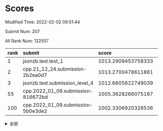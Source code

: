 # Scores

Modified Time: 2022-02-02 06:51:44

Submit Num: 207

All Rank Num: 122557

| rank |               submit               |       score        |       sigma        | pk_num |
| :--- | :--------------------------------- | :----------------- | :----------------- | :----- |
| 1    | jsonzb.test.test_1                 | 1013.2909453758333 | 0.8246812608783414 | 2370   |
| 2    | cpp.21_12_24.submission-2b2ea0d7   | 1013.2700478611861 | 0.8010179157849964 | 2361   |
| 3    | jsonzb.test.submission_level_4     | 1012.6605622749039 | 0.8079262239335608 | 2365   |
| 55   | cpp.2022_01_09.submission-816672bd | 1005.3628266075197 | 0.7305168053879469 | 2371   |
| 100  | cpp.2022_01_09.submission-5b0e3de2 | 1002.3306920328536 | 0.7106451140468936 | 2367   |


<details>
<summary>全部</summary>

| rank |                 submit                 |       score        |       sigma        | pk_num |
| :--- | :------------------------------------- | :----------------- | :----------------- | :----- |
| 1    | jsonzb.test.test_1                     | 1013.2909453758333 | 0.8246812608783414 | 2370   |
| 2    | cpp.21_12_24.submission-2b2ea0d7       | 1013.2700478611861 | 0.8010179157849964 | 2361   |
| 3    | jsonzb.test.submission_level_4         | 1012.6605622749039 | 0.8079262239335608 | 2365   |
| 4    | gobigger.level_3.submission_level_3_44 | 1011.5771581058673 | 0.7787625464327314 | 2372   |
| 5    | gobigger.level_3.submission_level_3_37 | 1011.4272474377498 | 0.7842795469654231 | 2369   |
| 6    | gobigger.level_3.submission_level_3_34 | 1011.1918567020593 | 0.7774664639021295 | 2371   |
| 7    | gobigger.level_3.submission_level_3_40 | 1011.134490956854  | 0.7756492779664627 | 2372   |
| 8    | gobigger.level_3.submission_level_3_36 | 1011.0277555528971 | 0.7719128705927628 | 2364   |
| 9    | gobigger.level_3.submission_level_3_17 | 1010.9576975275261 | 0.7599418939845861 | 2371   |
| 10   | gobigger.level_3.submission_level_3_16 | 1010.9254940651916 | 0.7557811179793353 | 2367   |
| 11   | gobigger.level_3.submission_level_3_13 | 1010.846352321928  | 0.759368900026703  | 2364   |
| 12   | gobigger.level_3.submission_level_3_23 | 1010.7726665100507 | 0.7715474447293115 | 2367   |
| 13   | gobigger.level_3.submission_level_3_5  | 1010.7480715390868 | 0.7710275272213586 | 2366   |
| 14   | gobigger.level_3.submission_level_3_35 | 1010.4882108320973 | 0.7543905086361292 | 2368   |
| 15   | gobigger.level_3.submission_level_3_15 | 1010.4753076789123 | 0.771563934988477  | 2368   |
| 16   | gobigger.level_3.submission_level_3_43 | 1010.4612308712578 | 0.7703914318642693 | 2369   |
| 17   | gobigger.level_3.submission_level_3_24 | 1010.4233690519034 | 0.7611475110065264 | 2367   |
| 18   | gobigger.level_3.submission_level_3_18 | 1010.2296982573464 | 0.7655629673535199 | 2371   |
| 19   | gobigger.level_3.submission_level_3_31 | 1010.2188996178147 | 0.7510078277803218 | 2364   |
| 20   | gobigger.level_3.submission_level_3_26 | 1010.2108902062273 | 0.745987243051713  | 2370   |
| 21   | gobigger.level_3.submission_level_3_32 | 1010.1937874335398 | 0.7691956662154309 | 2368   |
| 22   | gobigger.level_3.submission_level_3_30 | 1010.1208174111667 | 0.7443843139155313 | 2372   |
| 23   | gobigger.level_3.submission_level_3_27 | 1010.083353387504  | 0.7442100118391105 | 2371   |
| 24   | gobigger.level_3.submission_level_3_11 | 1010.052152448568  | 0.7589722680902456 | 2378   |
| 25   | gobigger.level_3.submission_level_3_0  | 1010.0400419283179 | 0.7487664517696362 | 2370   |
| 26   | gobigger.level_3.submission_level_3_25 | 1009.9305041277006 | 0.7684456508859605 | 2369   |
| 27   | gobigger.level_3.submission_level_3_9  | 1009.8804678587356 | 0.7775007970974473 | 2371   |
| 28   | gobigger.level_3.submission_level_3_49 | 1009.8782294172596 | 0.7588101840951145 | 2370   |
| 29   | gobigger.level_3.submission_level_3_41 | 1009.8425393913645 | 0.7528483119491935 | 2372   |
| 30   | gobigger.level_3.submission_level_3_12 | 1009.836305828884  | 0.7373669218696347 | 2367   |
| 31   | gobigger.level_3.submission_level_3_14 | 1009.8362736663378 | 0.7679038928849826 | 2368   |
| 32   | gobigger.level_3.submission_level_3_3  | 1009.8357693307412 | 0.7556172057474043 | 2374   |
| 33   | gobigger.level_3.submission_level_3_42 | 1009.8228321377853 | 0.7704410215665674 | 2369   |
| 34   | gobigger.level_3.submission_level_3_39 | 1009.6097250296405 | 0.7438494007086468 | 2370   |
| 35   | gobigger.level_3.submission_level_3_22 | 1009.5461317656633 | 0.7430608772947673 | 2367   |
| 36   | gobigger.level_3.submission_level_3_21 | 1009.4878111674786 | 0.7455008756591255 | 2368   |
| 37   | gobigger.level_3.submission_level_3_10 | 1009.4637839233192 | 0.7384574167984014 | 2368   |
| 38   | gobigger.level_3.submission_level_3_46 | 1009.3947010446046 | 0.7727521046635268 | 2371   |
| 39   | gobigger.level_3.submission_level_3_28 | 1009.34593999616   | 0.7465457588665612 | 2366   |
| 40   | gobigger.level_3.submission_level_3_2  | 1009.3065105184227 | 0.743711055354057  | 2365   |
| 41   | gobigger.level_3.submission_level_3_45 | 1009.2865668250881 | 0.7597996969577953 | 2375   |
| 42   | gobigger.level_3.submission_level_3_47 | 1009.2817920342093 | 0.7429724903125029 | 2372   |
| 43   | gobigger.level_3.submission_level_3_7  | 1009.2805778620824 | 0.7473353529685058 | 2366   |
| 44   | gobigger.level_3.submission_level_3_1  | 1008.9836482033419 | 0.75712429887309   | 2368   |
| 45   | gobigger.level_3.submission_level_3_48 | 1008.9826078781448 | 0.7548787818363993 | 2366   |
| 46   | gobigger.level_3.submission_level_3_8  | 1008.9679901605008 | 0.7499562383268372 | 2373   |
| 47   | gobigger.level_3.submission_level_3_4  | 1008.9269199882037 | 0.730837922700259  | 2375   |
| 48   | gobigger.level_3.submission_level_3_19 | 1008.901064633441  | 0.7621487367410239 | 2365   |
| 49   | gobigger.level_3.submission_level_3_38 | 1008.6874764301992 | 0.729769711694879  | 2372   |
| 50   | gobigger.level_3.submission_level_3_33 | 1008.5874989561885 | 0.7425352989406556 | 2367   |
| 51   | gobigger.level_3.submission_level_3_29 | 1008.5707117129435 | 0.7239392813369359 | 2365   |
| 52   | gobigger.level_3.submission_level_3_20 | 1008.5385045867217 | 0.7408961012119313 | 2369   |
| 53   | gobigger.level_3.submission_level_3_6  | 1007.9042580217227 | 0.7237128720912458 | 2368   |
| 54   | gobigger.level_1.submission_level_1_36 | 1005.6624658650958 | 0.7113253587583818 | 2372   |
| 55   | cpp.2022_01_09.submission-816672bd     | 1005.3628266075197 | 0.7305168053879469 | 2371   |
| 56   | gobigger.level_1.submission_level_1_27 | 1004.8853588432308 | 0.7294722918139681 | 2373   |
| 57   | gobigger.level_1.submission_level_1_21 | 1004.7484540996298 | 0.7199993266688053 | 2364   |
| 58   | gobigger.level_1.submission_level_1_12 | 1004.4279605570277 | 0.7241591186301409 | 2370   |
| 59   | gobigger.level_1.submission_level_1_39 | 1004.2600283450901 | 0.7154197168242428 | 2371   |
| 60   | gobigger.level_1.submission_level_1_16 | 1003.9244015043898 | 0.710374380447343  | 2367   |
| 61   | gobigger.level_1.submission_level_1_31 | 1003.8894491122247 | 0.7227478970603849 | 2367   |
| 62   | gobigger.level_1.submission_level_1_2  | 1003.8820447777908 | 0.7226074029562742 | 2370   |
| 63   | gobigger.level_1.submission_level_1_1  | 1003.8626299208493 | 0.7134326032397418 | 2365   |
| 64   | gobigger.level_1.submission_level_1_34 | 1003.8053813365048 | 0.7126605758971073 | 2366   |
| 65   | gobigger.level_1.submission_level_1_10 | 1003.7884567275676 | 0.7098904020780291 | 2366   |
| 66   | gobigger.level_1.submission_level_1_25 | 1003.6879670211786 | 0.7314529674436988 | 2375   |
| 67   | gobigger.level_1.submission_level_1_3  | 1003.660100459526  | 0.7239030673138185 | 2370   |
| 68   | gobigger.level_1.submission_level_1_9  | 1003.5770324633382 | 0.7111947566263422 | 2372   |
| 69   | gobigger.level_1.submission_level_1_42 | 1003.5620532484112 | 0.7143649538807371 | 2371   |
| 70   | gobigger.level_1.submission_level_1_24 | 1003.5369236788462 | 0.7251200802311875 | 2370   |
| 71   | gobigger.level_1.submission_level_1_43 | 1003.4663259153059 | 0.6964921816791894 | 2373   |
| 72   | gobigger.level_1.submission_level_1_19 | 1003.4095996419103 | 0.7094301770019513 | 2369   |
| 73   | gobigger.level_1.submission_level_1_38 | 1003.3731661440232 | 0.7136539020253138 | 2365   |
| 74   | gobigger.level_1.submission_level_1_29 | 1003.3153827790169 | 0.7102404936835982 | 2365   |
| 75   | gobigger.level_1.submission_level_1_35 | 1003.2792609047806 | 0.7149198596572895 | 2364   |
| 76   | gobigger.level_1.submission_level_1_22 | 1003.2765863577703 | 0.713441434887621  | 2375   |
| 77   | gobigger.level_1.submission_level_1_32 | 1003.2765043060035 | 0.7350822621199423 | 2366   |
| 78   | gobigger.level_1.submission_level_1_18 | 1003.2740688262755 | 0.7238760803647063 | 2372   |
| 79   | gobigger.level_1.submission_level_1_13 | 1003.2683135583798 | 0.7236709100252108 | 2368   |
| 80   | gobigger.level_1.submission_level_1_5  | 1003.2307615087799 | 0.7122692998610503 | 2366   |
| 81   | gobigger.level_1.submission_level_1_30 | 1003.2179949970773 | 0.7183770906906813 | 2369   |
| 82   | gobigger.level_1.submission_level_1_26 | 1003.1894108612267 | 0.7145281029211107 | 2366   |
| 83   | gobigger.level_1.submission_level_1_44 | 1003.1321845341769 | 0.715589808947297  | 2370   |
| 84   | gobigger.level_1.submission_level_1_47 | 1003.0493811857951 | 0.7133067920546466 | 2367   |
| 85   | gobigger.level_1.submission_level_1_4  | 1003.0346285065506 | 0.7289009124945807 | 2372   |
| 86   | gobigger.level_1.submission_level_1_40 | 1002.9834952995174 | 0.7201392209316991 | 2365   |
| 87   | gobigger.level_1.submission_level_1_23 | 1002.9818012363545 | 0.7207476475522188 | 2364   |
| 88   | gobigger.level_1.submission_level_1_37 | 1002.9153948653843 | 0.7154647416723492 | 2370   |
| 89   | gobigger.level_1.submission_level_1_6  | 1002.8784900060875 | 0.7145981759398337 | 2370   |
| 90   | gobigger.level_1.submission_level_1_14 | 1002.8642758608476 | 0.7086626432151408 | 2373   |
| 91   | gobigger.level_1.submission_level_1_17 | 1002.7408814967864 | 0.721321809270484  | 2363   |
| 92   | gobigger.level_1.submission_level_1_0  | 1002.7150425852054 | 0.7138317589358334 | 2370   |
| 93   | gobigger.level_1.submission_level_1_46 | 1002.6723596154472 | 0.71999024680428   | 2369   |
| 94   | gobigger.level_1.submission_level_1_7  | 1002.6705523587165 | 0.7197923149684827 | 2369   |
| 95   | gobigger.level_1.submission_level_1_48 | 1002.6062926314493 | 0.7215625736463424 | 2367   |
| 96   | gobigger.level_1.submission_level_1_20 | 1002.5147619178163 | 0.7092352684617286 | 2368   |
| 97   | gobigger.level_1.submission_level_1_11 | 1002.4740807057672 | 0.7136243084573438 | 2367   |
| 98   | gobigger.level_1.submission_level_1_28 | 1002.4369013016797 | 0.7206639860102343 | 2367   |
| 99   | gobigger.level_1.submission_level_1_45 | 1002.3520968928623 | 0.7102463549649926 | 2372   |
| 100  | cpp.2022_01_09.submission-5b0e3de2     | 1002.3306920328536 | 0.7106451140468936 | 2367   |
| 101  | gobigger.level_1.submission_level_1_41 | 1002.278160037546  | 0.7171667165275754 | 2371   |
| 102  | gobigger.level_1.submission_level_1_49 | 1002.2656275413257 | 0.703334916796348  | 2367   |
| 103  | gobigger.level_1.submission_level_1_33 | 1002.0885458233129 | 0.726148173725231  | 2368   |
| 104  | gobigger.level_1.submission_level_1_8  | 1001.9049580591804 | 0.7125014404231884 | 2367   |
| 105  | gobigger.level_1.submission_level_1_15 | 1001.8257423573627 | 0.7158440650966802 | 2368   |
| 106  | gobigger.random.submission_random_32   | 997.6490068128317  | 0.7000278649943452 | 2365   |
| 107  | gobigger.random.submission_random_40   | 997.0529117272998  | 0.7100640523434205 | 2367   |
| 108  | gobigger.random.submission_random_24   | 996.9907463790233  | 0.7119153211644971 | 2363   |
| 109  | gobigger.random.submission_random_36   | 996.850581967247   | 0.7150469650511088 | 2368   |
| 110  | gobigger.random.submission_random_42   | 996.8442613871132  | 0.7107399842224347 | 2373   |
| 111  | gobigger.random.submission_random_15   | 996.7506544924685  | 0.7249796267698433 | 2370   |
| 112  | gobigger.random.submission_random_43   | 996.7076727666343  | 0.7105067072184704 | 2366   |
| 113  | gobigger.random.submission_random_13   | 996.5690528381914  | 0.7124560419502204 | 2371   |
| 114  | gobigger.random.submission_random_37   | 996.5620437268582  | 0.7010977324813581 | 2367   |
| 115  | gobigger.random.submission_random_0    | 996.5206255695479  | 0.7170275179132273 | 2366   |
| 116  | gobigger.random.submission_random_44   | 996.5177049451155  | 0.6988008082734022 | 2371   |
| 117  | gobigger.random.submission_random_31   | 996.4341655252172  | 0.7087011636016373 | 2367   |
| 118  | gobigger.random.submission_random_7    | 996.2979100754177  | 0.7034367162666403 | 2367   |
| 119  | gobigger.random.submission_random_17   | 996.2477304826267  | 0.7136360093670467 | 2370   |
| 120  | gobigger.random.submission_random_27   | 996.2351737432207  | 0.7135544816150144 | 2368   |
| 121  | gobigger.random.submission_random_11   | 996.2020320058018  | 0.712887640027426  | 2365   |
| 122  | gobigger.random.submission_random_22   | 996.1846833447681  | 0.7127518205442854 | 2368   |
| 123  | gobigger.random.submission_random_20   | 996.1764398159407  | 0.6942744774982776 | 2368   |
| 124  | gobigger.random.submission_random_19   | 996.1519531923823  | 0.6965509532425891 | 2365   |
| 125  | gobigger.random.submission_random_49   | 996.1327799601218  | 0.71275217329154   | 2368   |
| 126  | gobigger.random.submission_random_12   | 996.129021539089   | 0.7130754787835404 | 2368   |
| 127  | gobigger.random.submission_random_4    | 996.1060996320972  | 0.7150144247588709 | 2363   |
| 128  | gobigger.random.submission_random_45   | 996.0856508394767  | 0.7208168375449021 | 2365   |
| 129  | gobigger.random.submission_random_10   | 996.0838901243354  | 0.7271083626626825 | 2369   |
| 130  | gobigger.random.submission_random_48   | 995.9178061868279  | 0.7157150333191177 | 2361   |
| 131  | gobigger.random.submission_random_46   | 995.9033745480488  | 0.7096836521453312 | 2367   |
| 132  | gobigger.random.submission_random_39   | 995.8794270830114  | 0.7029431435090342 | 2366   |
| 133  | gobigger.random.submission_random_26   | 995.8432819626173  | 0.7116906312939592 | 2370   |
| 134  | gobigger.random.submission_random_41   | 995.8358827562281  | 0.7004689983324478 | 2371   |
| 135  | gobigger.random.submission_random_28   | 995.8307347094906  | 0.705297650055006  | 2367   |
| 136  | gobigger.random.submission_random_47   | 995.7447975161689  | 0.7011858661687991 | 2368   |
| 137  | gobigger.random.submission_random_34   | 995.73894181336    | 0.7218800528471454 | 2368   |
| 138  | gobigger.random.submission_random_1    | 995.738796984275   | 0.7127839765401498 | 2371   |
| 139  | gobigger.random.submission_random_8    | 995.6927851383828  | 0.7184085131935322 | 2367   |
| 140  | gobigger.random.submission_random_29   | 995.6796613459467  | 0.7034055063255418 | 2365   |
| 141  | gobigger.random.submission_random_23   | 995.476746212303   | 0.7021993545536013 | 2367   |
| 142  | gobigger.random.submission_random_5    | 995.4482126764827  | 0.7100820502038813 | 2370   |
| 143  | gobigger.random.submission_random_9    | 995.431193344397   | 0.7010650911259646 | 2369   |
| 144  | gobigger.random.submission_random_30   | 995.2030973146333  | 0.7243287416406926 | 2369   |
| 145  | gobigger.random.submission_random_18   | 995.1916332679431  | 0.7194739296595739 | 2370   |
| 146  | gobigger.random.submission_random_21   | 995.189171067691   | 0.7182967504331408 | 2368   |
| 147  | gobigger.random.submission_random_6    | 995.1003298962437  | 0.7149270351674638 | 2367   |
| 148  | gobigger.level_2.submission_level_2_36 | 995.0795872985278  | 0.7335875396517643 | 2365   |
| 149  | gobigger.random.submission_random_35   | 994.9903989761712  | 0.7071848571300798 | 2368   |
| 150  | gobigger.random.submission_random_38   | 994.7835919515967  | 0.7241395762524159 | 2367   |
| 151  | gobigger.random.submission_random_33   | 994.7257449317372  | 0.7075099642735254 | 2369   |
| 152  | gobigger.random.submission_random_3    | 994.6944075816796  | 0.7250546272814552 | 2372   |
| 153  | gobigger.random.submission_random_14   | 994.6888788851305  | 0.7136161378358401 | 2366   |
| 154  | gobigger.random.submission_random_16   | 994.4962996682267  | 0.7223524020263917 | 2361   |
| 155  | gobigger.random.submission_random_2    | 994.2543349706793  | 0.7350431328512724 | 2366   |
| 156  | gobigger.level_2.submission_level_2_34 | 994.0166438337919  | 0.7356800717170935 | 2368   |
| 157  | gobigger.level_2.submission_level_2_16 | 993.9993626887871  | 0.730239555399048  | 2367   |
| 158  | gobigger.level_2.submission_level_2_49 | 993.8716833137917  | 0.7440842560429702 | 2362   |
| 159  | gobigger.level_2.submission_level_2_21 | 993.6724013103965  | 0.7372135516445172 | 2370   |
| 160  | gobigger.random.submission_random_25   | 993.5322826165726  | 0.7143513406909273 | 2370   |
| 161  | gobigger.level_2.submission_level_2_19 | 993.3779606683399  | 0.7373897334020276 | 2372   |
| 162  | gobigger.level_2.submission_level_2_6  | 993.3511628992667  | 0.7270351572545622 | 2368   |
| 163  | gobigger.level_2.submission_level_2_27 | 993.1249968884775  | 0.7233167046169484 | 2371   |
| 164  | gobigger.level_2.submission_level_2_17 | 992.9625748465546  | 0.7360762104418435 | 2366   |
| 165  | gobigger.level_2.submission_level_2_42 | 992.9593771537503  | 0.7278090328314234 | 2374   |
| 166  | gobigger.level_2.submission_level_2_39 | 992.9303504737896  | 0.7441625978928895 | 2369   |
| 167  | gobigger.level_2.submission_level_2_23 | 992.8123015185257  | 0.7337195383584555 | 2374   |
| 168  | gobigger.level_2.submission_level_2_44 | 992.7544219866412  | 0.7251928848368508 | 2372   |
| 169  | gobigger.level_2.submission_level_2_4  | 992.7035261751716  | 0.7253694098820835 | 2371   |
| 170  | gobigger.level_2.submission_level_2_15 | 992.6257757670239  | 0.7430272205061335 | 2365   |
| 171  | gobigger.level_2.submission_level_2_38 | 992.5122894435036  | 0.7534629349419733 | 2369   |
| 172  | gobigger.level_2.submission_level_2_8  | 992.4628245146752  | 0.75173310680855   | 2366   |
| 173  | gobigger.level_2.submission_level_2_46 | 992.3825089431406  | 0.7280509898380721 | 2372   |
| 174  | gobigger.level_2.submission_level_2_43 | 992.3640779676545  | 0.7441648458389172 | 2370   |
| 175  | gobigger.level_2.submission_level_2_2  | 992.3636984387318  | 0.7522100651072695 | 2365   |
| 176  | gobigger.level_2.submission_level_2_1  | 992.3432484736162  | 0.7352413646521602 | 2371   |
| 177  | gobigger.level_2.submission_level_2_30 | 992.2892409383708  | 0.7483348533386762 | 2368   |
| 178  | gobigger.level_2.submission_level_2_11 | 992.2826649199699  | 0.7387655562861268 | 2366   |
| 179  | gobigger.level_2.submission_level_2_22 | 992.2094461365156  | 0.7584503497906825 | 2366   |
| 180  | gobigger.level_2.submission_level_2_37 | 992.1977431076548  | 0.7311969837436062 | 2365   |
| 181  | gobigger.level_2.submission_level_2_48 | 992.1850976931037  | 0.7520632619061264 | 2368   |
| 182  | gobigger.level_2.submission_level_2_31 | 992.1631293647723  | 0.7367262355703003 | 2370   |
| 183  | gobigger.level_2.submission_level_2_41 | 991.9904680122281  | 0.75093602106727   | 2368   |
| 184  | gobigger.level_2.submission_level_2_0  | 991.9683993176684  | 0.7636886534655115 | 2364   |
| 185  | gobigger.level_2.submission_level_2_45 | 991.946362390612   | 0.7339468659788448 | 2366   |
| 186  | gobigger.level_2.submission_level_2_40 | 991.9446361861077  | 0.7374686504908957 | 2364   |
| 187  | gobigger.level_2.submission_level_2_29 | 991.9312495686086  | 0.753402752988689  | 2368   |
| 188  | gobigger.level_2.submission_level_2_26 | 991.7979341919446  | 0.7554174079184621 | 2370   |
| 189  | gobigger.level_2.submission_level_2_35 | 991.7892049687606  | 0.7454564650799187 | 2372   |
| 190  | gobigger.level_2.submission_level_2_20 | 991.7803394213774  | 0.782166927188186  | 2369   |
| 191  | gobigger.level_2.submission_level_2_9  | 991.7043465479716  | 0.7381656827836853 | 2365   |
| 192  | gobigger.level_2.submission_level_2_33 | 991.6737649249225  | 0.7315367575350397 | 2362   |
| 193  | gobigger.level_2.submission_level_2_12 | 991.6681454517311  | 0.7717074246996581 | 2358   |
| 194  | gobigger.level_2.submission_level_2_32 | 991.5669766614552  | 0.7449074792185224 | 2367   |
| 195  | gobigger.level_2.submission_level_2_14 | 991.4456434649233  | 0.7441991340630145 | 2366   |
| 196  | gobigger.level_2.submission_level_2_3  | 991.4363816637385  | 0.7512737203248081 | 2371   |
| 197  | gobigger.level_2.submission_level_2_25 | 991.3756679032822  | 0.7456409016837339 | 2366   |
| 198  | gobigger.level_2.submission_level_2_28 | 991.2627022759248  | 0.7445366114393669 | 2365   |
| 199  | gobigger.level_2.submission_level_2_10 | 990.9220979246363  | 0.7662274421541133 | 2367   |
| 200  | gobigger.level_2.submission_level_2_13 | 990.7886692424653  | 0.7519388236645834 | 2372   |
| 201  | gobigger.level_2.submission_level_2_7  | 990.765546469177   | 0.7538282725473946 | 2367   |
| 202  | gobigger.level_2.submission_level_2_24 | 990.6593199247553  | 0.7547472142977517 | 2375   |
| 203  | gobigger.level_2.submission_level_2_5  | 990.3542817886647  | 0.7673377023632876 | 2369   |
| 204  | gobigger.level_2.submission_level_2_47 | 990.1535609900814  | 0.7673241931783138 | 2366   |
| 205  | gobigger.level_2.submission_level_2_18 | 989.848427412653   | 0.7563934361684808 | 2368   |
| 206  | gobigger.none.submission_none_1        | 977.7194778928244  | 1.3149892423186773 | 2367   |
| 207  | gobigger.none.submission_none_0        | 976.4670119922716  | 1.407331522869711  | 2371   |

</details>